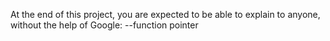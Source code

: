 At the end of this project, you are expected to be able to explain to anyone, without the help of Google: --function pointer